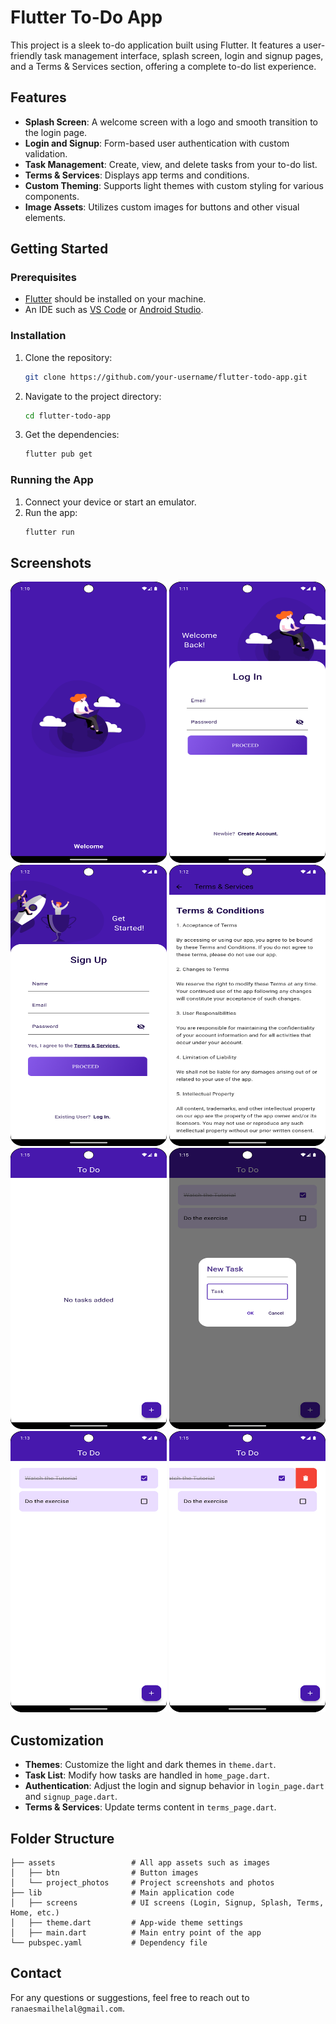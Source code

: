 
# Flutter To-Do App

This project is a sleek to-do application built using Flutter. It features a user-friendly task management interface, splash screen, login and signup pages, and a Terms & Services section, offering a complete to-do list experience.

## Features

- **Splash Screen**: A welcome screen with a logo and smooth transition to the login page.
- **Login and Signup**: Form-based user authentication with custom validation.
- **Task Management**: Create, view, and delete tasks from your to-do list.
- **Terms & Services**: Displays app terms and conditions.
- **Custom Theming**: Supports light themes with custom styling for various components.
- **Image Assets**: Utilizes custom images for buttons and other visual elements.

## Getting Started

### Prerequisites

- [Flutter](https://flutter.dev/docs/get-started/install) should be installed on your machine.
- An IDE such as [VS Code](https://code.visualstudio.com/) or [Android Studio](https://developer.android.com/studio).

### Installation

1. Clone the repository:
   ```bash
   git clone https://github.com/your-username/flutter-todo-app.git
   ```
2. Navigate to the project directory:
   ```bash
   cd flutter-todo-app
   ```
3. Get the dependencies:
   ```bash
   flutter pub get
   ```

### Running the App

1. Connect your device or start an emulator.
2. Run the app:
   ```bash
   flutter run
   ```

## Screenshots

<img src="project_pictures/splash.png" alt="Splash Screen" width="250" height="450">
<img src="project_pictures/login.png" alt="Login Screen" width="250" height="450">
<img src="project_pictures/signup.png" alt="Login Screen" width="250" height="450">
<img src="project_pictures/terms.png" alt="Terms & Services" width="250" height="450">
<img src="project_pictures/home_no_task.png" alt="To-Do List" width="250" height="450">
<img src="project_pictures/home_add_task.png" alt="To-Do List" width="250" height="450">
<img src="project_pictures/home_task_added.png" alt="To-Do List" width="250" height="450">
<img src="project_pictures/home_delete_task.png" alt="To-Do List" width="250" height="450">


## Customization

- **Themes**: Customize the light and dark themes in `theme.dart`.
- **Task List**: Modify how tasks are handled in `home_page.dart`.
- **Authentication**: Adjust the login and signup behavior in `login_page.dart` and `signup_page.dart`.
- **Terms & Services**: Update terms content in `terms_page.dart`.

## Folder Structure

```
├── assets                 # All app assets such as images
│   ├── btn                # Button images
│   └── project_photos     # Project screenshots and photos
├── lib                    # Main application code
│   ├── screens            # UI screens (Login, Signup, Splash, Terms, Home, etc.)
│   ├── theme.dart         # App-wide theme settings
│   ├── main.dart          # Main entry point of the app
└── pubspec.yaml           # Dependency file
```

## Contact

For any questions or suggestions, feel free to reach out to `ranaesmailhelal@gmail.com`.
```



